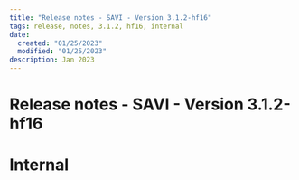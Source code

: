 ```yaml
---
title: "Release notes - SAVI - Version 3.1.2-hf16"
tags: release, notes, 3.1.2, hf16, internal
date:
  created: "01/25/2023"
  modified: "01/25/2023"
description: Jan 2023
---
```


# Release notes - SAVI - Version 3.1.2-hf16

# Internal
